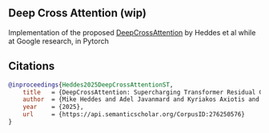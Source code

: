 ## Deep Cross Attention (wip)

Implementation of the proposed [DeepCrossAttention](https://arxiv.org/abs/2502.06785) by Heddes et al while at Google research, in Pytorch

## Citations

```bibtex
@inproceedings{Heddes2025DeepCrossAttentionST,
    title   = {DeepCrossAttention: Supercharging Transformer Residual Connections},
    author  = {Mike Heddes and Adel Javanmard and Kyriakos Axiotis and Gang Fu and MohammadHossein Bateni and Vahab S. Mirrokni},
    year    = {2025},
    url     = {https://api.semanticscholar.org/CorpusID:276250576}
}
```
